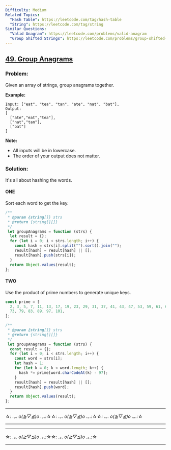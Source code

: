 ```yaml
---
Difficulty: Medium
Related Topics:
  "Hash Table": https://leetcode.com/tag/hash-table
  "String": https://leetcode.com/tag/string
Similar Questions:
  "Valid Anagram": https://leetcode.com/problems/valid-anagram
  "Group Shifted Strings": https://leetcode.com/problems/group-shifted-strings
---
```


## [49. Group Anagrams](https://leetcode.com/problems/group-anagrams/description/)

### Problem:

Given an array of strings, group anagrams together.

**Example:**

```
Input: ["eat", "tea", "tan", "ate", "nat", "bat"],
Output:
[
  ["ate","eat","tea"],
  ["nat","tan"],
  ["bat"]
]
```

**Note:**

- All inputs will be in lowercase.
- The order of your output does not matter.

### Solution:

It's all about hashing the words.

#### ONE

Sort each word to get the key.

```javascript
/**
 * @param {string[]} strs
 * @return {string[][]}
 */
 let groupAnagrams = function (strs) {
  let result = {};
  for (let i = 0; i < strs.length; i++) {
    const hash = strs[i].split("").sort().join("");
    result[hash] = result[hash] || [];
    result[hash].push(strs[i]);
  }
  return Object.values(result);
};
```

#### TWO

Use the product of prime numbers to generate unique keys.

```javascript
const prime = [
  2, 3, 5, 7, 11, 13, 17, 19, 23, 29, 31, 37, 41, 43, 47, 53, 59, 61, 67, 71,
  73, 79, 83, 89, 97, 101,
];

/**
 * @param {string[]} strs
 * @return {string[][]}
 */
 let groupAnagrams = function (strs) {
  const result = {};
  for (let i = 0; i < strs.length; i++) {
    const word = strs[i];
    let hash = 1;
    for (let k = 0; k < word.length; k++) {
      hash *= prime[word.charCodeAt(k) - 97];
    }
    result[hash] = result[hash] || [];
    result[hash].push(word);
  }
  return Object.values(result);
};
```

---
☆*: .｡. o(≧▽≦)o .｡.:*☆☆*: .｡. o(≧▽≦)o .｡.:*☆☆*: .｡. o(≧▽≦)o .｡.:*☆

---
---

☆*: .｡. o(≧▽≦)o .｡.:*☆☆*: .｡. o(≧▽≦)o .｡.:*☆

---

